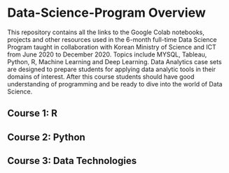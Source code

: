 # Data-Science-Program Overview 

This repository contains all the links to the Google Colab notebooks, projects and other resources used in the 6-month full-time Data Science 
Program taught in collaboration with Korean Ministry of Science and ICT from June 2020 to December 2020.
Topics include MYSQL, Tableau, Python, R, Machine Learning and Deep Learning. Data Analytics case sets are designed 
to prepare students for applying data analytic tools in their domains of interest. After this course students should have good understanding 
of programming and be ready to dive into the world of Data Science. 

## Course 1: R 

## Course 2: Python 

## Course 3: Data Technologies 
